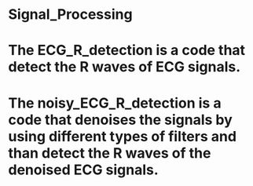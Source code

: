 # Signal_Processing
# The ECG_R_detection is a code that detect the R waves of ECG signals.
# The noisy_ECG_R_detection is a code that denoises the signals by using different types of filters and than detect the R waves of the denoised ECG signals.
